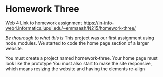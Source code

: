 # Homework Three

Web 4 Link to homework assignment
https://in-info-web4.informatics.iupui.edu/~emmaash/N215/homework-three/

_Be thourough to what this is_
This project was our first assignment using node_modules. We started to code the home page section of a larger website.

You must create a project named homework-three.
Your home page must look like the prototype
You must also start to make the site responsive, which means resizing the website and having the elements re-align
